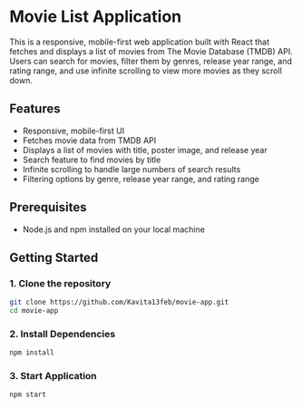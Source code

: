 # Movie List Application

This is a responsive, mobile-first web application built with React that fetches and displays a list of movies from The Movie Database (TMDB) API. Users can search for movies, filter them by genres, release year range, and rating range, and use infinite scrolling to view more movies as they scroll down.

## Features

- Responsive, mobile-first UI
- Fetches movie data from TMDB API
- Displays a list of movies with title, poster image, and release year
- Search feature to find movies by title
- Infinite scrolling to handle large numbers of search results
- Filtering options by genre, release year range, and rating range

## Prerequisites

- Node.js and npm installed on your local machine


## Getting Started

### 1. Clone the repository

```bash
git clone https://github.com/Kavita13feb/movie-app.git
cd movie-app

```

### 2. Install Dependencies
```bash
npm install
```
### 3. Start Application
```bash
npm start
```
